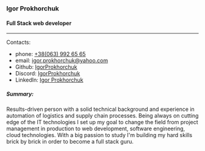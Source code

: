 
### Igor Prokhorchuk

#### Full Stack web developer

--- 


Contacts:

- phone: [+38(063) 992 65 65](tel:+38(063)9926565)
- email: [igor.prokhorchuk@yahoo.com](mailto:igor.prokhorchuk@yahoo.com)
- Github: [IgorProkhorchuk](https://github.com/IgorProkhorchuk)
- Discord: [IgorProkhorchuk](https://discord.com/channels/igorprokhorchuk#1619)
- LinkedIn: [Igor Prokhorchuk](https://www.linkedin.com/in/igorprohorchuk/)

##### Summary:

 Results-driven person with a solid technical background and experience in automation of logistics and supply chain processes. Being always on cutting edge of the IT technologies I set up my goal to change the field from project management in production to web development, software engineering, cloud technologies. With a big passion to study I'm building my hard skills brick by brick in order to become a full stack guru.